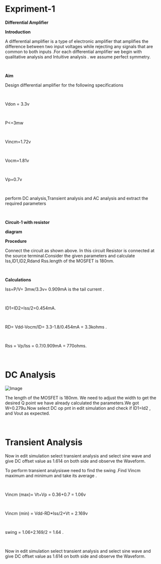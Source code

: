 # Expriment-1 <br>
**Differential Amplifier**

**Introduction**

<p> A differential amplifier is a type of electronic amplifier that amplifies the difference between two input voltages while rejecting any signals that are common to both inputs .For each differential amplifier we begin with qualitative analysis and Intuitive analysis . we assume perfect symmetry.</p><br>


**Aim**<br>
<p> Design differential amplifier for the following specifications </p><br>
<p>Vdon = 3.3v</p><br> <p>P<=3mw</p><br> <p>Vincm=1.72v</p><br> <p>Vocm=1.81v</p><br> <p>Vp=0.7v</p><br>
<p>perform DC analysis,Transient analysis and AC analysis and extract the required parameters</p><br>

**Circuit-1 with resistor**

**diagram**<br>



**Procedure**<br>
<p>Connect the circuit as shown above. In this circuit Resistor is connected at the source terminal.Consider the given parameters and calculate Iss,ID1,ID2,Rdand Rss.length of the MOSFET is 180nm.</p><br>

**Calculations**

<p>Iss=P/V= 3mw/3.3v= 0.909mA is the tail current .</p><br>
<p> ID1=ID2=Iss/2=0.454mA.</p><br>
<p> RD= Vdd-Vocm/ID= 3.3-1.8/0.454mA = 3.3kohms .</p><br>
<p> Rss = Vp/Iss = 0.7/0.909mA = 770ohms.</p><br>


# DC Analysis 

![Image](https://github.com/user-attachments/assets/e92e56c2-a737-4d3d-a48c-a9fb6b0bcbf4)

<p>The length of the MOSFET is 180nm. We need to adjust the width to get the desired Q point  we have already calculated the parameters.We got W=0.279u.Now select DC op pnt in edit simulation and check if ID1=Id2 , and Vout as expected. </p><br>

# Transient Analysis

<p> Now in edit simulation select transient analysis and select sine wave and give DC offset value as 1.614 on both side and observe the Waveform.</p>


<p> To perform transient analysiswe need to find the swing .Find Vincm maximum and minimum and take its average .</p><br>
<p> Vincm (max)= Vt+Vp = 0.36+0.7 = 1.06v</p><br>
<p> Vincm (min) = Vdd-RD*Iss/2+Vt = 2.169v</p><br>
<p> swing = 1.06+2.169/2 = 1.64 .</p><br>
<p> Now in edit simulation select transient analysis and select sine wave and give DC offset value as 1.614 on both side and observe the Waveform. </p>

